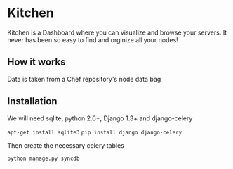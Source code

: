 # Kitchen

Kitchen is a Dashboard where you can visualize and browse your servers.
It never has been so easy to find and orginize all your nodes!

## How it works

Data is taken from a Chef repository's node data bag

## Installation

We will need sqlite, python 2.6+, Django 1.3+ and django-celery

`apt-get install sqlite3`
`pip install django django-celery`

Then create the necessary celery tables

`python manage.py syncdb`
